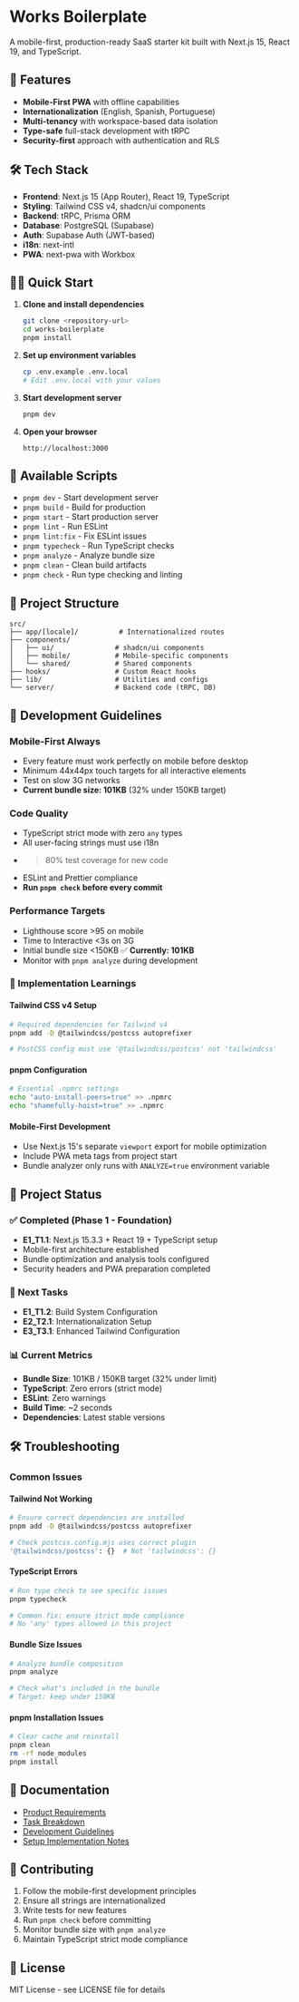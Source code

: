 # Works Boilerplate

A mobile-first, production-ready SaaS starter kit built with Next.js 15, React 19, and TypeScript.

## 🚀 Features

- **Mobile-First PWA** with offline capabilities
- **Internationalization** (English, Spanish, Portuguese)
- **Multi-tenancy** with workspace-based data isolation
- **Type-safe** full-stack development with tRPC
- **Security-first** approach with authentication and RLS

## 🛠 Tech Stack

- **Frontend**: Next.js 15 (App Router), React 19, TypeScript
- **Styling**: Tailwind CSS v4, shadcn/ui components
- **Backend**: tRPC, Prisma ORM
- **Database**: PostgreSQL (Supabase)
- **Auth**: Supabase Auth (JWT-based)
- **i18n**: next-intl
- **PWA**: next-pwa with Workbox

## 🏃‍♂️ Quick Start

1. **Clone and install dependencies**
   ```bash
   git clone <repository-url>
   cd works-boilerplate
   pnpm install
   ```

2. **Set up environment variables**
   ```bash
   cp .env.example .env.local
   # Edit .env.local with your values
   ```

3. **Start development server**
   ```bash
   pnpm dev
   ```

4. **Open your browser**
   ```
   http://localhost:3000
   ```

## 📜 Available Scripts

- `pnpm dev` - Start development server
- `pnpm build` - Build for production
- `pnpm start` - Start production server
- `pnpm lint` - Run ESLint
- `pnpm lint:fix` - Fix ESLint issues
- `pnpm typecheck` - Run TypeScript checks
- `pnpm analyze` - Analyze bundle size
- `pnpm clean` - Clean build artifacts
- `pnpm check` - Run type checking and linting

## 📁 Project Structure

```
src/
├── app/[locale]/          # Internationalized routes
├── components/
│   ├── ui/               # shadcn/ui components
│   ├── mobile/           # Mobile-specific components
│   └── shared/           # Shared components
├── hooks/                # Custom React hooks
├── lib/                  # Utilities and configs
└── server/               # Backend code (tRPC, DB)
```

## 🔧 Development Guidelines

### Mobile-First Always
- Every feature must work perfectly on mobile before desktop
- Minimum 44x44px touch targets for all interactive elements
- Test on slow 3G networks
- **Current bundle size: 101KB** (32% under 150KB target)

### Code Quality
- TypeScript strict mode with zero `any` types
- All user-facing strings must use i18n
- >80% test coverage for new code
- ESLint and Prettier compliance
- **Run `pnpm check` before every commit**

### Performance Targets
- Lighthouse score >95 on mobile
- Time to Interactive <3s on 3G
- Initial bundle size <150KB ✅ **Currently: 101KB**
- Monitor with `pnpm analyze` during development

### 🎯 Implementation Learnings

#### Tailwind CSS v4 Setup
```bash
# Required dependencies for Tailwind v4
pnpm add -D @tailwindcss/postcss autoprefixer

# PostCSS config must use '@tailwindcss/postcss' not 'tailwindcss'
```

#### pnpm Configuration
```bash
# Essential .npmrc settings
echo "auto-install-peers=true" >> .npmrc
echo "shamefully-hoist=true" >> .npmrc
```

#### Mobile-First Development
- Use Next.js 15's separate `viewport` export for mobile optimization
- Include PWA meta tags from project start
- Bundle analyzer only runs with `ANALYZE=true` environment variable

## 🚧 Project Status

### ✅ Completed (Phase 1 - Foundation)
- **E1_T1.1**: Next.js 15.3.3 + React 19 + TypeScript setup
- Mobile-first architecture established
- Bundle optimization and analysis tools configured
- Security headers and PWA preparation completed

### 🎯 Next Tasks
- **E1_T1.2**: Build System Configuration  
- **E2_T2.1**: Internationalization Setup
- **E3_T3.1**: Enhanced Tailwind Configuration

### 📊 Current Metrics
- **Bundle Size**: 101KB / 150KB target (32% under limit)
- **TypeScript**: Zero errors (strict mode)
- **ESLint**: Zero warnings
- **Build Time**: ~2 seconds
- **Dependencies**: Latest stable versions

## 🛠 Troubleshooting

### Common Issues

#### Tailwind Not Working
```bash
# Ensure correct dependencies are installed
pnpm add -D @tailwindcss/postcss autoprefixer

# Check postcss.config.mjs uses correct plugin
'@tailwindcss/postcss': {}  # Not 'tailwindcss': {}
```

#### TypeScript Errors
```bash
# Run type check to see specific issues
pnpm typecheck

# Common fix: ensure strict mode compliance
# No 'any' types allowed in this project
```

#### Bundle Size Issues
```bash
# Analyze bundle composition
pnpm analyze

# Check what's included in the bundle
# Target: keep under 150KB
```

#### pnpm Installation Issues
```bash
# Clear cache and reinstall
pnpm clean
rm -rf node_modules
pnpm install
```

## 📖 Documentation

- [Product Requirements](./prd.md)
- [Task Breakdown](./tasks/)
- [Development Guidelines](./CLAUDE.md)
- [Setup Implementation Notes](./tasks/E1_T1.1_Next_Project_Setup.md)

## 🤝 Contributing

1. Follow the mobile-first development principles
2. Ensure all strings are internationalized
3. Write tests for new features
4. Run `pnpm check` before committing
5. Monitor bundle size with `pnpm analyze`
6. Maintain TypeScript strict mode compliance

## 📄 License

MIT License - see LICENSE file for details